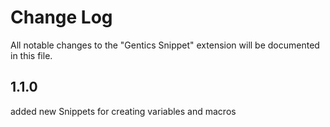 # Change Log

All notable changes to the "Gentics Snippet" extension will be documented in this file.

## 1.1.0

added new Snippets for creating variables and macros